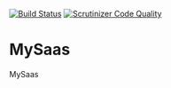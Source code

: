 [![Build Status](https://travis-ci.org/pdavila13/MySaas.svg?branch=master)](https://travis-ci.org/pdavila13/MySaas)
[![Scrutinizer Code Quality](https://scrutinizer-ci.com/g/pdavila13/MySaas/badges/quality-score.png?b=master)](https://scrutinizer-ci.com/g/pdavila13/MySaas/?branch=master)

# MySaas
MySaas
